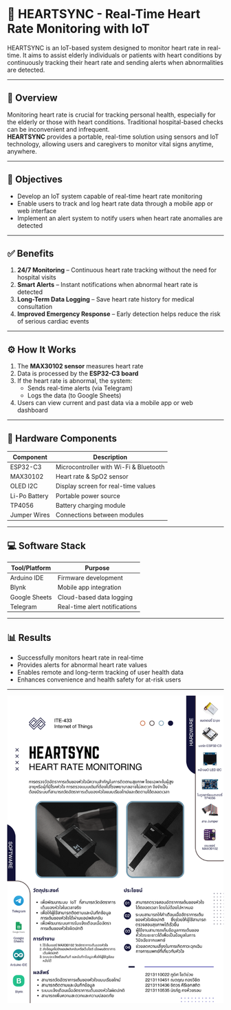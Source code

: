 # 💓 HEARTSYNC - Real-Time Heart Rate Monitoring with IoT

HEARTSYNC is an IoT-based system designed to monitor heart rate in real-time. It aims to assist elderly individuals or patients with heart conditions by continuously tracking their heart rate and sending alerts when abnormalities are detected.

---

## 📌 Overview

Monitoring heart rate is crucial for tracking personal health, especially for the elderly or those with heart conditions. Traditional hospital-based checks can be inconvenient and infrequent.  
**HEARTSYNC** provides a portable, real-time solution using sensors and IoT technology, allowing users and caregivers to monitor vital signs anytime, anywhere.

---

## 🎯 Objectives

- Develop an IoT system capable of real-time heart rate monitoring
- Enable users to track and log heart rate data through a mobile app or web interface
- Implement an alert system to notify users when heart rate anomalies are detected

---

## ✅ Benefits

1. **24/7 Monitoring** – Continuous heart rate tracking without the need for hospital visits  
2. **Smart Alerts** – Instant notifications when abnormal heart rate is detected  
3. **Long-Term Data Logging** – Save heart rate history for medical consultation  
4. **Improved Emergency Response** – Early detection helps reduce the risk of serious cardiac events  

---

## ⚙️ How It Works

1. The **MAX30102 sensor** measures heart rate  
2. Data is processed by the **ESP32-C3 board**  
3. If the heart rate is abnormal, the system:
   - Sends real-time alerts (via Telegram)
   - Logs the data (to Google Sheets)
4. Users can view current and past data via a mobile app or web dashboard

---

## 🔧 Hardware Components

| Component | Description |
|----------|-------------|
| ESP32-C3 | Microcontroller with Wi-Fi & Bluetooth |
| MAX30102 | Heart rate & SpO2 sensor |
| OLED I2C | Display screen for real-time values |
| Li-Po Battery | Portable power source |
| TP4056 | Battery charging module |
| Jumper Wires | Connections between modules |

---

## 💻 Software Stack

| Tool/Platform | Purpose |
|---------------|--------|
| Arduino IDE | Firmware development |
| Blynk | Mobile app integration |
| Google Sheets | Cloud-based data logging |
| Telegram | Real-time alert notifications |

---

## 📊 Results

- Successfully monitors heart rate in real-time  
- Provides alerts for abnormal heart rate values  
- Enables remote and long-term tracking of user health data  
- Enhances convenience and health safety for at-risk users  

---
![Poster](https://github.com/NiraphatK/Heart-Rate-Monitoring-with-IoT/blob/main/Poster%20HeartSync.png)

